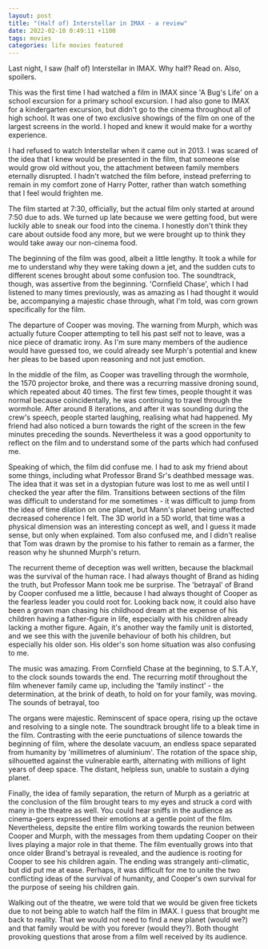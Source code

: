 ```yaml
---
layout: post
title: "(Half of) Interstellar in IMAX - a review"
date: 2022-02-10 0:49:11 +1100
tags: movies
categories: life movies featured
---
```


Last night, I saw (half of) Interstellar in IMAX. Why half? Read on. Also, spoilers.   

This was the first time I had watched a film in IMAX since 'A Bug's Life' on a school excursion for a primary school excursion. I had also gone to IMAX for a kindergarten excursion, but didn't go to the cinema throughout all of high school. It was one of two exclusive showings of the film on one of the largest screens in the world. I hoped and knew it would make for a worthy experience.

I had refused to watch Interstellar when it came out in 2013. I was scared of the idea that I knew would be presented in the film, that someone else would grow old without you, the attachment between family members eternally disrupted. I hadn't watched the film before, instead preferring to remain in my comfort zone of Harry Potter, rather than watch something that I feel would frighten me.

The film started at 7:30, officially, but the actual film only started at around 7:50 due to ads. We turned up late because we were getting food, but were luckily able to sneak our food into the cinema. I honestly don't think they care about outside food any more, but we were brought up to think they would take away our non-cinema food.

The beginning of the film was good, albeit a little lengthy. It took a while for me to understand why they were taking down a jet, and the sudden cuts to different scenes brought about some confusion too. The soundtrack, though, was assertive from the beginning. 'Cornfield Chase', which I had listened to many times previously, was as amazing as I had thought it would be, accompanying a majestic chase through, what I'm told, was corn grown specifically for the film.

The departure of Cooper was moving. The warning from Murph, which was actually future Cooper attempting to tell his past self not to leave, was a nice piece of dramatic irony. As I'm sure many members of the audience would have guessed too, we could already see Murph's potential and knew her pleas to be based upon reasoning and not just emotion.

In the middle of the film, as Cooper was travelling through the wormhole, the 1570 projector broke, and there was a recurring massive droning sound, which repeated about 40 times. The first few times, people thought it was normal because coincidentally, he was continuing to travel through the wormhole. After around 8 iterations, and after it was sounding during the crew's speech, people started laughing, realising what had happened. My friend had also noticed a burn towards the right of the screen in the few minutes preceding the sounds. Nevertheless it was a good opportunity to reflect on the film and to understand some of the parts which had confused me.

Speaking of which, the film did confuse me. I had to ask my friend about some things, including what Professor Brand Sr's deathbed message was. The idea that it was set in a dystopian future was lost to me as well until I checked the year after the film. Transitions between sections of the film was difficult to understand for me sometimes - it was difficult to jump from the idea of time dilation on one planet, but Mann's planet being unaffected decreased coherence I felt. The 3D world in a 5D world, that time was a physical dimension was an interesting concept as well, and I guess it made sense, but only when explained. Tom also confused me, and I didn't realise that Tom was drawn by the promise to his father to remain as a farmer, the reason why he shunned Murph's return.

The recurrent theme of deception was well written, because the blackmail was the survival of the human race. I had always thought of Brand as hiding the truth, but Professor Mann took me be surprise. The 'betrayal' of Brand by Cooper confused me a little, because I had always thought of Cooper as the fearless leader you could root for. Looking back now, it could also have been a grown man chasing his childhood dream at the expense of his children having a father-figure in life, especially with his children already lacking a mother figure. Again, it's another way the family unit is distorted, and we see this with the juvenile behaviour of both his children, but especially his older son. His older's son home situation was also confusing to me.

The music was amazing. From Cornfield Chase at the beginning, to S.T.A.Y, to the clock sounds towards the end. The recurring motif throughout the film whenever family came up, including the 'family instinct' - the determination, at the brink of death, to hold on for your family, was moving. The sounds of betrayal, too

The organs were majestic. Reminscent of space opera, rising up the octave and resolving to a single note. The soundtrack brought life to a bleak time in the film. Contrasting with the eerie punctuations of silence towards the beginning of film, where the desolate vacuum, an endless space separated from humanity by 'millimetres of aluminium'. The rotation of the space ship, silhouetted against the vulnerable earth, alternating with millions of light years of deep space. The distant, helpless sun, unable to sustain a dying planet.

Finally, the idea of family separation, the return of Murph as a geriatric at the conclusion of the film brought tears to my eyes and struck a cord with many in the theatre as well. You could hear sniffs in the audience as cinema-goers expressed their emotions at a gentle point of the film. Nevertheless, depsite the entire film working towards the reunion between Cooper and Murph, with the messages from them updating Cooper on their lives playing a major role in that theme. The film eventually grows into that once older Brand's betrayal is revealed, and the audience is rooting for Cooper to see his children again. The ending was strangely anti-climatic, but did put me at ease. Perhaps, it was difficult for me to unite the two conflicting ideas of the survival of humanity, and Cooper's own survival for the purpose of seeing his children gain.

Walking out of the theatre, we were told that we would be given free tickets due to not being able to watch half the film in IMAX. I guess that brought me back to reality. That we would not need to find a new planet (would we?) and that family would be with you forever (would they?). Both thought provoking questions that arose from a film well received by its audience.